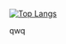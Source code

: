 [![Top Langs](https://github-readme-stats.vercel.app/api/top-langs/?username=glacc&layout=compact&hide=assembly)](https://github.com/anuraghazra/github-readme-stats)

qwq
